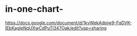 # in-one-chart-
 
https://docs.google.com/document/d/1kvWekAdpjw9-FqDVK-lEbKagIeNqUXwCdPuTl347Oak/edit?usp=sharing
